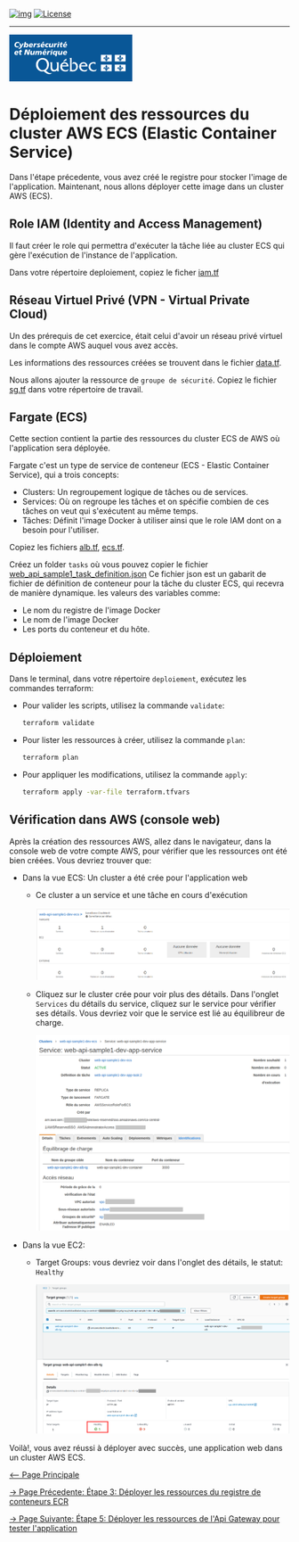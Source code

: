 <!-- ENTETE -->
[![img](https://img.shields.io/badge/Lifecycle-Experimental-339999)](https://www.quebec.ca/gouv/politiques-orientations/vitrine-numeriqc/accompagnement-des-organismes-publics/demarche-conception-services-numeriques)
[![License](https://img.shields.io/badge/Licence-LiLiQ--R-blue)](LICENSE_FR)

---

<div>
    <img src="https://github.com/CQEN-QDCE/.github/blob/main/images/mcn.png">
</div>
<!-- FIN ENTETE -->

# Déploiement des ressources du cluster AWS ECS (Elastic Container Service)

Dans l'étape précedente, vous avez créé le registre pour stocker l'image de l'application. 
Maintenant, nous allons déployer cette image dans un cluster AWS (ECS).

## Role IAM (Identity and Access Management)
Il faut créer le role qui permettra d'exécuter la tâche liée au cluster ECS qui gère l'exécution de l'instance de l'application.

Dans votre répertoire deploiement, copiez le ficher [iam.tf](scripts/iam.tf)

## Réseau Virtuel Privé (VPN - Virtual Private Cloud)
Un des prérequis de cet exercice, était celui d'avoir un réseau privé virtuel dans le compte AWS auquel vous avez accès.

Les informations des ressources créées se trouvent dans le fichier [data.tf](scripts/data.tf).

Nous allons ajouter la ressource de `groupe de sécurité`.
Copiez le fichier [sg.tf](scripts/sg.tf) dans votre répertoire de travail.


## Fargate (ECS)
Cette section contient la partie des ressources du cluster ECS de AWS où l'application sera déployée.

Fargate c'est un type de service de conteneur (ECS - Elastic Container Service), qui a trois concepts:
- Clusters: Un regroupement logique de tâches ou de services.
- Services: Où on regroupe les tâches et on spécifie combien de ces tâches on veut qui s'exécutent au même temps.
- Tâches: Définit l'image Docker à utiliser ainsi que le role IAM dont on a besoin pour l'utiliser.

Copiez les fichiers [alb.tf](scripts/alb.tf), [ecs.tf](scripts/ecs.tf).

Créez un folder `tasks` où vous pouvez copier le fichier [web_api_sample1_task_definition.json](scrip/../scripts/tasks/web_api_sample1_task_definition.json)
Ce fichier json est un gabarit de fichier de définition de conteneur pour la tâche du cluster ECS, qui recevra de manière dynamique. les valeurs des variables comme:
- Le nom du registre de l'image Docker
- Le nom de l'image Docker
- Les ports du conteneur et du hôte.

## Déploiement
Dans le terminal, dans votre répertoire `deploiement`, exécutez les commandes terraform:
- Pour valider les scripts, utilisez la commande `validate`:
    ```bash
    terraform validate
    ```
- Pour lister les ressources à créer, utilisez la commande `plan`:
    ```bash
    terraform plan
    ```
- Pour appliquer les modifications, utilisez la commande `apply`:
  ```bash
  terraform apply -var-file terraform.tfvars
  ```

## Vérification dans AWS (console web)

Après la création des ressources AWS, allez dans le navigateur, dans la console web de votre compte AWS, pour vérifier que les ressources ont été bien créées. Vous devriez trouver que:
- Dans la vue ECS: Un cluster a été crée pour l'application web
  - Ce cluster a un service et une tâche en cours d'exécution

    ![aws-ecs](images/aws-web-ecs.png)

  - Cliquez sur le cluster crée pour voir plus des détails. Dans l'onglet `Services` du détails du service, cliquez sur le service pour vérifier ses détails. Vous devriez voir que le service est lié au équilibreur de charge.

    ![aws-ecs-details-service](images/aws-ecs-details-service.png)

- Dans la vue EC2:
  - Target Groups: vous devriez voir dans l'onglet des détails, le statut: `Healthy`

    ![aws-ec2-target-group-detail](images/aws-ec2-target-group.png)


Voilà!, vous avez réussi à déployer avec succès, une application web dans un cluster AWS ECS.


[<-- Page Principale](README.md)

[-> Page Précedente: Étape 3: Déployer les ressources du registre de conteneurs ECR](E3-deploy-aws-ecr.md)

[-> Page Suivante: Étape 5: Déployer les ressources de l'Api Gateway pour tester l'application](E5-deploy-api-gateway-aws.md)
